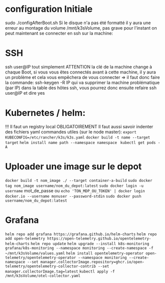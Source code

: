 

# configuration Initiale
sudo ./configAfterBoot.sh
Si le disque n'a pas été formatté il y aura une erreur au montage du volume /mnt/k3sVolume, pas grave pour l'instant
on peut maintenant se connecter en ssh sur la machine:

# SSH
ssh user@IP tout simplement
ATTENTION la clé de la machine change à chaque Boot, si vous vous êtes connectés avant à cette machine, il y aura un problème et cela vous empêchera de vous connecter => il faut donc faire la commande:
ssh-keygen -R IP
qui va supprimer la machine problématique (par IP) dans la table des hôtes ssh, vous pourrez donc ensuite refaire ssh user@IP et dire yes

# Kubernetes / helm:
!!! Il faut un registry local OBLIGATOIREMENT
Il faut aussi savoir indenter des fichiers yaml 
commandes utiles (sur le node master):
`export KUBECONFIG=/etc/rancher/k3s/k3s.yaml`
`docker build -t name --target target`
`helm install name path --namespace namespace `
`kubectl get pods -A`

# Uploader une image sur le depot
`docker build -t nom_image ./ --target container-a-build`
`sudo docker tag nom_image username/nom_du_depot:latest`
`sudo docker login -u username`
mot_de_passe
ou `echo 'TON_MDP_OU_TOKEN' | docker login docker.io --username monuser --password-stdin`
`sudo docker push username/nom_du_depot:latest`

# Grafana
`helm repo add grafana https://grafana.github.io/helm-charts`
`helm repo add open-telemetry https://open-telemetry.github.io/opentelemetry-helm-charts`
`helm repo update`
`helm upgrade --install k8s-monitoring grafana/k8s-monitoring --namespace monitoring --create-namespace -f ~/mnt/k3sVolume/values.yaml`
`helm install opentelemetry-operator open-telemetry/opentelemetry-operator --namespace monitoring --create-namespace --set manager.collectorImage.repository=ghcr.io/open-telemetry/opentelemetry-collector-contrib --set manager.collectorImage.tag=latest`
`kubectl apply -f /mnt/k3sVolume/otel-collector.yaml`